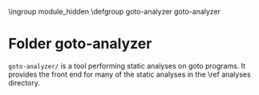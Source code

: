 \ingroup module_hidden
\defgroup goto-analyzer goto-analyzer

# Folder goto-analyzer

`goto-analyzer/` is a tool performing static analyses on goto
programs. It provides the front end for many of the static analyses
in the \ref analyses directory.
